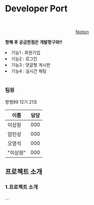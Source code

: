 <h1>Developer Port</h1>
<br>
<p align="center" dir="auto">
<a href="https://cypress-tablecloth-6a6.notion.site/99-ToyProject-12-21-3076c77153034ea5a83d82790ce9257d" rel="nofollow">Notion</a>
</p>
<p dir="auto">
<strong>항해 후 궁금한점은 개발항구와!!</strong>
</p>
<li>기능1 : 회원가입</li>
<li>기능2 : 로그인</li>
<li>기능3 : 댓글형 게시판</li>
<li>기능4 : 실시간 채팅</li>
<h1></h1>
<h3>팀원</h3>
<p>항행99 12기 21조</p>
<table>
<thead>
<tr>
    <th>이름</th>
    <th>담당</th>
</tr>
</thead>
<tbody>
<tr>
    <td>
        이상원
    </td>
    <td>
        000
    </td>
</tr>
<tr>
    <td>
        임민성
    </td>
    <td>
        000
    </td>
</tr>
<tr>
    <td>
        오영석
    </td>
    <td>
        000
    </td>
</tr>
<tr>
    <td>
        "이상원"
    </td>
    <td>
        000
    </td>
</tr>
</tbody>
</table>
<h2>프로젝트 소개</h2>
<h3>1.프로젝트 소개</h3>
<p>...</p>
